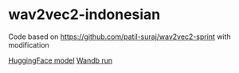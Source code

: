 # wav2vec2-indonesian

Code based on https://github.com/patil-suraj/wav2vec2-sprint with modification

[HuggingFace model](https://huggingface.co/Galuh/wav2vec2-large-xlsr-indonesian)
[Wandb run](https://wandb.ai/wandb/xlsr-indonesian/runs/va6jec4n)